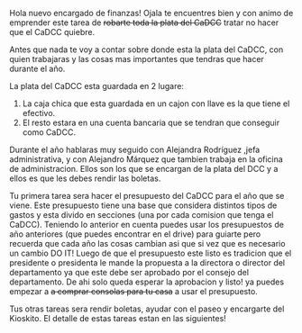 Hola nuevo encargado de finanzas! Ojala te encuentres bien y con animo de emprender este tarea de
<s>robarte toda la plata del CaDCC</s> tratar no hacer que el CaDCC quiebre.


Antes que nada te voy a contar sobre donde esta la plata del CaDCC, con quien trabajaras y las cosas mas importantes que tendras que hacer durante el año.

La plata del CaDCC esta guardada en 2 lugare:
1. La caja chica que esta guardada en un cajon con llave es la que tiene el efectivo.
2. El resto estara en una cuenta bancaria que se tendran que conseguir como CaDCC.

Durante el año hablaras muy seguido con Alejandra Rodríguez ,jefa administrativa, y con Alejandro Márquez que tambien trabaja en la oficina de administracion. Ellos son los que se encargan de la plata del DCC y a ellos es que les debes rendir las boletas.

Tu primera tarea sera hacer el presupuesto del CaDCC para el año que se viene. Este presupuesto tiene una base que considera distintos tipos de gastos y esta divido en secciones (una por cada comision que tenga el CaDCC). Teniendo lo anterior en cuenta puedes usar los presupuestos de año anteriores (que puedes encontrar en el drive) para guiarte pero recuerda que cada año las cosas cambian asi que si vez que es necesario un cambio DO IT!
Luego de que el presupuesto este listo es tradicion que el presidente o presidenta le mande la propuesta a la directora o director del departamento ya que este debe ser aprobado por el consejo del departamento. De ahi solo queda esperar la aprobacion y listo! ya puedes empezar a <s>a comprar consolas para tu casa</s> a usar el presupuesto. 


Tus otras tareas sera rendir boletas, ayudar con el paseo y encargarte del Kioskito. El detalle de estas tareas estan en las siguientes!